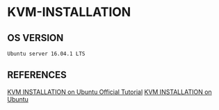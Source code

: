# KVM-INSTALLATION

## OS VERSION
```
Ubuntu server 16.04.1 LTS
```
## REFERENCES
[KVM INSTALLATION on Ubuntu Official Tutorial](https://help.ubuntu.com/community/KVM/Installation)
[KVM INSTALLATION on Ubuntu](https://www.cyberciti.biz/faq/how-to-install-kvm-on-ubuntu-linux-14-04/)

